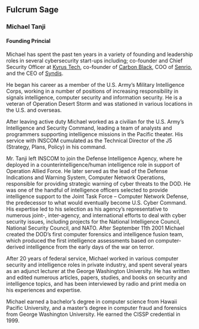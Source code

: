 ## Fulcrum Sage

### Michael Tanji
#### Founding Princial

Michael has spent the past ten years in a variety of founding and leadership roles in several cybersecurity start-ups including; co-founder and Chief Security Officer at [Kyrus Tech](https://kyr.us), co-founder of [Carbon Black](https://carbonblack.com), COO of [Senrio](https://senr.io), and the CEO of [Syndis](htttps://synd.is).

He began his career as a member of the U.S. Army’s Military Intelligence Corps, working in a number of positions of increasing responsibility in signals intelligence, computer security and information security. He is a veteran of Operation Desert Storm and was stationed in various locations in the U.S. and overseas.

After leaving active duty Michael worked as a civilian for the U.S. Army’s Intelligence and Security Command, leading a team of analysts and programmers supporting intelligence missions in the Pacific theater. His service with INSCOM cumulated as the Technical Director of the J5 (Strategy, Plans, Policy) in his command.

Mr. Tanji left INSCOM to join the Defense Intelligence Agency, where he deployed in a counterintelligence/human intelligence role in support of Operation Allied Force. He later served as the lead of the Defense Indications and Warning System, Computer Network Operations, responsible for providing strategic warning of cyber threats to the DOD. He was one of the handful of intelligence officers selected to provide intelligence support to the Joint Task Force – Computer Network Defense, the predecessor to what would eventually become U.S. Cyber Command. His expertise led to his selection as his agency’s representative to numerous joint-, inter-agency, and international efforts to deal with cyber security issues, including projects for the National Intelligence Council, National Security Council, and NATO. After September 11th 2001 Michael created the DOD’s first computer forensics and intelligence fusion team, which produced the first intelligence assessments based on computer-derived intelligence from the early days of the war on terror.

After 20 years of federal service, Michael worked in various computer security and intelligence roles in private industry, and spent several years as an adjunct lecturer at the George Washington University. He has written and edited numerous articles, papers, studies, and books on security and intelligence topics, and has been interviewed by radio and print media on his experiences and expertise.

Michael earned a bachelor’s degree in computer science from Hawaii Pacific University, and a master’s degree in computer fraud and forensics from George Washington University. He earned the CISSP credential in 1999.
